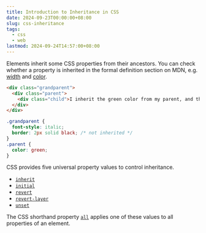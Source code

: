 ```yaml
---
title: Introduction to Inheritance in CSS
date: 2024-09-23T00:00:00+08:00
slug: css-inheritance
tags:
  - css
  - web
lastmod: 2024-09-24T14:57:00+08:00
---
```


Elements inherit some CSS properties from their ancestors. You can check whether a property is inherited in the formal definition section on MDN, e.g. [width](https://developer.mozilla.org/en-US/docs/Web/CSS/width#formal_definition) and [color](https://developer.mozilla.org/en-US/docs/Web/CSS/color#formal_definition).

```html
<div class="grandparent">
  <div class="parent">
    <div class="child">I inherit the green color from my parent, and the italic style from my grandparent. I don't inherit the border.</div>
  </div>
</div>
```

```css
.grandparent {
  font-style: italic;
  border: 2px solid black; /* not inherited */
}
.parent {
  color: green;  
}
```

CSS provides five universal property values to control inheritance.

- [`inherit`](https://developer.mozilla.org/en-US/docs/Web/CSS/inherit)
- [`initial`](https://developer.mozilla.org/en-US/docs/Web/CSS/initial)
- [`revert`](https://developer.mozilla.org/en-US/docs/Web/CSS/revert)
- [`revert-layer`](https://developer.mozilla.org/en-US/docs/Web/CSS/revert-layer)
- [`unset`](https://developer.mozilla.org/en-US/docs/Web/CSS/unset)

The CSS shorthand property [`all`](https://developer.mozilla.org/en-US/docs/Web/CSS/all) applies one of these values to all properties of an element.